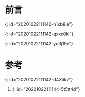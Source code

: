# 前言
{: id="20201022111140-h1xb8ie"}

{: id="20201022111142-qxxx0ki"}

{: id="20201022111142-yu3j19v"}

# 参考
{: id="20201022111142-d43tikv"}

1. [](https://github.com/redis/redis/releases)
{: id="20201022111144-5t5tt4d"}

